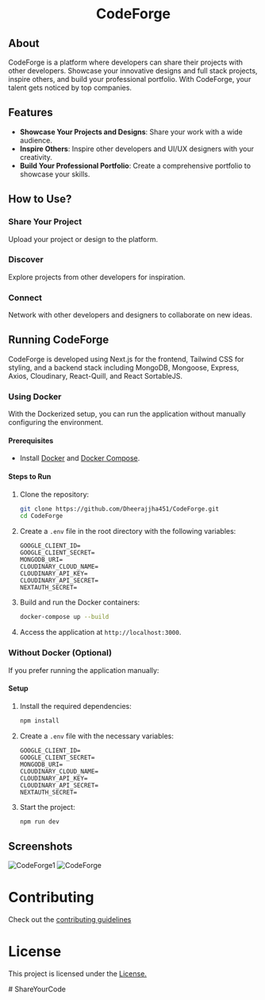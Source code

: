 <div align="center">

# CodeForge
</div>

## About
CodeForge is a platform where developers can share their projects with other developers. Showcase your innovative designs and full stack projects, inspire others, and build your professional portfolio. With CodeForge, your talent gets noticed by top companies.

## Features
- **Showcase Your Projects and Designs**: Share your work with a wide audience.
- **Inspire Others**: Inspire other developers and UI/UX designers with your creativity.
- **Build Your Professional Portfolio**: Create a comprehensive portfolio to showcase your skills.

## How to Use?
### Share Your Project
Upload your project or design to the platform.

### Discover
Explore projects from other developers for inspiration.

### Connect
Network with other developers and designers to collaborate on new ideas.

## Running CodeForge
CodeForge is developed using Next.js for the frontend, Tailwind CSS for styling, and a backend stack including MongoDB, Mongoose, Express, Axios, Cloudinary, React-Quill, and React SortableJS.

### Using Docker
With the Dockerized setup, you can run the application without manually configuring the environment.

#### Prerequisites
- Install [Docker](https://www.docker.com/) and [Docker Compose](https://docs.docker.com/compose/).

#### Steps to Run
1. Clone the repository:

   ```bash
   git clone https://github.com/Dheerajjha451/CodeForge.git
   cd CodeForge
   ```

2. Create a `.env` file in the root directory with the following variables:

   ```env
   GOOGLE_CLIENT_ID=
   GOOGLE_CLIENT_SECRET=
   MONGODB_URI=
   CLOUDINARY_CLOUD_NAME=
   CLOUDINARY_API_KEY=
   CLOUDINARY_API_SECRET=
   NEXTAUTH_SECRET=
   ```

3. Build and run the Docker containers:

   ```bash
   docker-compose up --build
   ```

4. Access the application at `http://localhost:3000`.

### Without Docker (Optional)
If you prefer running the application manually:

#### Setup

1. Install the required dependencies:

   ```bash
   npm install
   ```

2. Create a `.env` file with the necessary variables:

   ```env
   GOOGLE_CLIENT_ID=
   GOOGLE_CLIENT_SECRET=
   MONGODB_URI=
   CLOUDINARY_CLOUD_NAME=
   CLOUDINARY_API_KEY=
   CLOUDINARY_API_SECRET=
   NEXTAUTH_SECRET=
   ```

3. Start the project:

   ```bash
   npm run dev
   ```

## Screenshots

![CodeForge1](https://github.com/Dheerajjha451/CodeForge/assets/106474979/456f129d-bd95-4cc6-bbc9-96738d3bdc47)
![CodeForge](https://github.com/Dheerajjha451/CodeForge/assets/106474979/f0c1a90d-aeff-480d-ac36-d10234b0ac25)

# Contributing
Check out the [contributing guidelines](https://github.com/Dheerajjha451/CodeForge/blob/main/CONTRIBUTING.md)

# License
This project is licensed under the [License.](https://github.com/Dheerajjha451/CodeForge/blob/main/LICENSE)

#   S h a r e Y o u r C o d e  
 